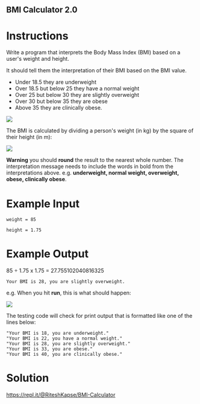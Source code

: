 ## BMI Calculator 2.0

# Instructions

Write a program that interprets the Body Mass Index (BMI) based on a user's weight and height.

It should tell them the interpretation of their BMI based on the BMI value.

- Under 18.5 they are underweight
- Over 18.5 but below 25 they have a normal weight
- Over 25 but below 30 they are slightly overweight
- Over 30 but below 35 they are obese
- Above 35 they are clinically obese.

![](https://cdn.fs.teachablecdn.com/qTOp8afxSkGfU5YGYf36)

The BMI is calculated by dividing a person's weight (in kg) by the square of their height (in m):

![](https://cdn.fs.teachablecdn.com/jKHjnLrNQjqzdz3MTMyv)

**Warning** you should **round** the result to the nearest whole number. The interpretation message needs to include the words in bold from the interpretations above. e.g. **underweight, normal weight,  overweight, obese, clinically obese**. 

# Example Input

```
weight = 85
```

```
height = 1.75
```

# Example Output

85 ÷ 1.75 x 1.75 =  27.755102040816325

```
Your BMI is 28, you are slightly overweight.
```

e.g. When you hit **run**, this is what should happen:   

![](https://cdn.fs.teachablecdn.com/mGRynIETXuVqoDk8unci)

The testing code will check for print output that is formatted like one of the lines below:

```
"Your BMI is 18, you are underweight."
"Your BMI is 22, you have a normal weight."
"Your BMI is 28, you are slightly overweight."
"Your BMI is 33, you are obese."
"Your BMI is 40, you are clinically obese."
```

# Solution

https://repl.it/@RiteshKapse/BMI-Calculator